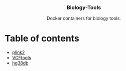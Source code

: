 <p align="center">
  <h3 align="center">Biology-Tools</h3>

  <p align="center">
    Docker containers for biology tools.
  </p>
</p>

Table of contents
=================

<!--ts-->
   * [plink2](https://github.com/eliorav/Biology-Tools/tree/master/plink2)
   * [VCFtools](https://github.com/eliorav/Biology-Tools/tree/master/VCFtools)
   * [hg38db](https://github.com/eliorav/Biology-Tools/tree/master/hg38db)
<!--te-->


